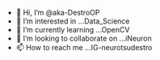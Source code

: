 - 👋 Hi, I’m @aka-DestroOP
- 👀 I’m interested in ...Data_Science
- 🌱 I’m currently learning ...OpenCV
- 💞️ I’m looking to collaborate on ...iNeuron
- 📫 How to reach me ...IG-neurotsudestro

<!---
aka-DestroOP/aka-DestroOP is a ✨ special ✨ repository because its `README.md` (this file) appears on your GitHub profile.
You can click the Preview link to take a look at your changes.
--->
